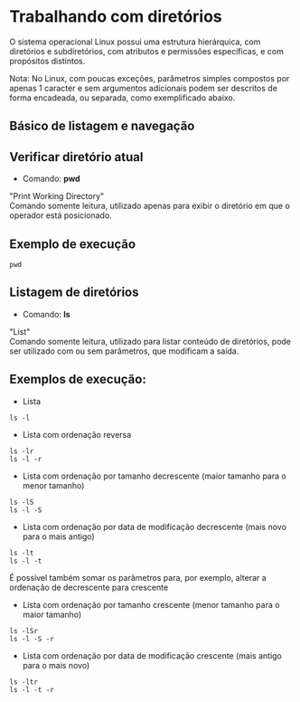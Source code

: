 # Trabalhando com diretórios

O sistema operacional Linux possui uma estrutura hierárquica, com diretórios e subdiretórios, com atributos e permissões específicas, e com propósitos distintos.

Nota: No Linux, com poucas exceções, parâmetros simples compostos por apenas 1 caracter e sem argumentos adicionais podem ser descritos de forma encadeada, ou separada, como exemplificado abaixo.

Básico de listagem e navegação
--

Verificar diretório atual
--
- Comando: **pwd**

"Print Working Directory"  
Comando somente leitura, utilizado apenas para exibir o diretório em que o operador está posicionado.  

Exemplo de execução
---
```console
pwd
```

Listagem de diretórios
--

- Comando: **ls**

"List"  
Comando somente leitura, utilizado para listar conteúdo de diretórios, pode ser utilizado com ou sem parâmetros, que modificam a saída.  


Exemplos de execução:
---

- Lista
```console 
ls -l
```

- Lista com ordenação reversa
```console 
ls -lr 
ls -l -r
```

- Lista com ordenação por tamanho decrescente (maior tamanho para o menor tamanho)
```console 
ls -lS
ls -l -S
```
	
- Lista com ordenação por data de modificação decrescente (mais novo para o mais antigo)
```console 
ls -lt
ls -l -t
```
	
É possível também somar os parâmetros para, por exemplo, alterar a ordenação de decrescente para crescente

- Lista com ordenação por tamanho crescente (menor tamanho para o maior tamanho)
```console 
ls -lSr
ls -l -S -r
```
	
- Lista com ordenação por data de modificação crescente (mais antigo para o mais novo)
```console 
ls -ltr
ls -l -t -r
```
